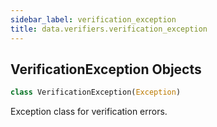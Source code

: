 ```yaml
---
sidebar_label: verification_exception
title: data.verifiers.verification_exception
---
```


## VerificationException Objects

```python
class VerificationException(Exception)
```

Exception class for verification errors.

